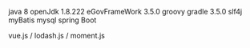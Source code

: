 

java 8
openJdk 1.8.222
eGovFrameWork 3.5.0
groovy
gradle 3.5.0
slf4j
myBatis
mysql
spring Boot

vue.js / lodash.js / moment.js

